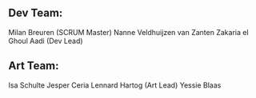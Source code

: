 ## Dev Team:
Milan Breuren (SCRUM Master)
Nanne Veldhuijzen van Zanten
Zakaria el Ghoul Aadi (Dev Lead)

## Art Team:
Isa Schulte
Jesper Ceria
Lennard Hartog (Art Lead)
Yessie Blaas
